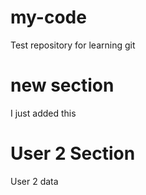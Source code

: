 # my-code
Test repository for learning git

# new section
I just added this

# User 2 Section
User 2 data
